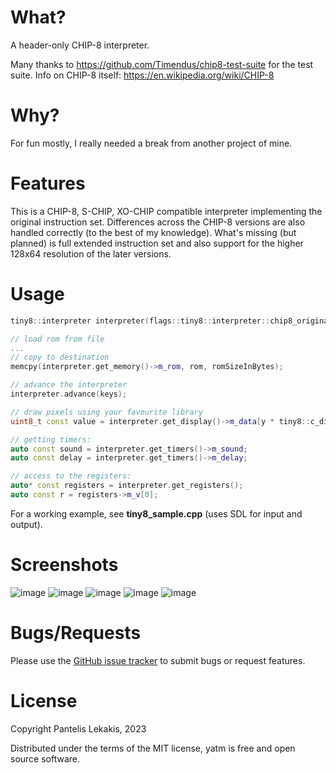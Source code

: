 # What?
A header-only CHIP-8 interpreter. 

Many thanks to https://github.com/Timendus/chip8-test-suite for the test suite.
Info on CHIP-8 itself: https://en.wikipedia.org/wiki/CHIP-8

# Why?
For fun mostly, I really needed a break from another project of mine.

# Features
This is a CHIP-8, S-CHIP, XO-CHIP compatible interpreter implementing the original instruction set.
Differences across the CHIP-8 versions are also handled correctly (to the best of my knowledge).
What's missing (but planned) is full extended instruction set and also support for the higher 128x64 resolution of the later versions.

# Usage

```cpp
tiny8::interpreter interpreter(flags::tiny8::interpreter::chip8_original);

// load rom from file
...
// copy to destination
memcpy(interpreter.get_memory()->m_rom, rom, romSizeInBytes);

// advance the interpreter
interpreter.advance(keys);

// draw pixels using your favourite library
uint8_t const value = interpreter.get_display()->m_data[y * tiny8::c_displayWidth + x];

// getting timers:
auto const sound = interpreter.get_timers()->m_sound;
auto const delay = interpreter.get_timers()->m_delay;

// access to the registers:
auto* const registers = interpreter.get_registers();
auto const r = registers->m_v[0];

```

For a working example, see **tiny8_sample.cpp** (uses SDL for input and output).

# Screenshots
![image](https://user-images.githubusercontent.com/5764341/219083385-8dfe1977-4b22-41cf-b73c-6d92fde9400c.png)
![image](https://user-images.githubusercontent.com/5764341/219083506-8ca72553-879c-4e62-8016-39179ae2e92d.png)
![image](https://user-images.githubusercontent.com/5764341/219083583-f07cf43e-e8e2-418e-a299-386707d8529b.png)
![image](https://user-images.githubusercontent.com/5764341/219083639-3fb3df56-0be8-4ea9-af6c-db9c77c672fe.png)
![image](https://user-images.githubusercontent.com/5764341/219083733-0826c373-109c-4975-941b-6b4799dfe0ff.png)


# Bugs/Requests
Please use the [GitHub issue tracker](https://github.com/alkisbkn/tiny8/issues) to submit bugs or request features.

# License
Copyright Pantelis Lekakis, 2023

Distributed under the terms of the MIT license, yatm is free and open source software.
